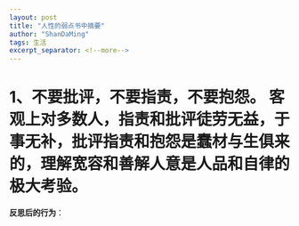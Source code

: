 ```yaml
---
layout: post
title: "人性的弱点书中摘要"
author: "ShanDaMing"
tags: 生活
excerpt_separator: <!--more-->
---
```


# 1、不要批评，不要指责，不要抱怨。<!--more--> 客观上对多数人，指责和批评徒劳无益，于事无补，批评指责和抱怨是蠢材与生俱来的，理解宽容和善解人意是人品和自律的极大考验。

**反思后的行为**：
